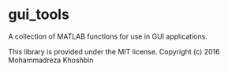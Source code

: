 # gui_tools
A collection of MATLAB functions for use in GUI applications.


This library is provided under the MIT license.
Copyright (c) 2016 Mohammadreza Khoshbin
